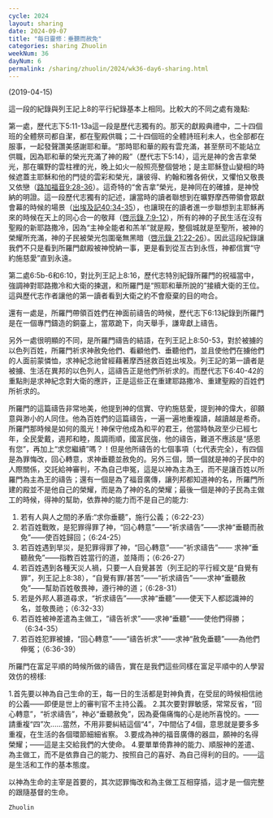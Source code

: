 ```yaml
---
cycle: 2024
layout: sharing
date: 2024-09-07
title: "每日靈修：垂聽而赦免"
categories: sharing Zhuolin
weekNum: 36
dayNum: 6
permalink: /sharing/zhuolin/2024/wk36-day6-sharing.html
--- 
```

(2019-04-15)

這一段的紀錄與列王記上8的平行紀錄基本上相同。比較大的不同之處有幾點:

第一處，歷代志下5:11-13a這一段是歷代志獨有的。那天的獻殿典禮中，二十四個班的全體祭司都自潔，都在聖殿供職；二十四個班的全體詩班利未人，也全部都在服事，一起發聲讚美感謝耶和華。“那時耶和華的殿有雲充滿，甚至祭司不能站立供職，因為耶和華的榮光充滿了神的殿”（歷代志下5:14），這光是神的舍吉拿榮光，那在曠野的雲柱裡的光，晚上如火一般照亮整個營地；是主耶穌登山變相的時候遮蓋主耶穌和他的門徒的雲彩和榮光，讓彼得、約翰和雅各俯伏，又懼怕又敬畏又依戀（[路加福音9:28-36](https://www.biblegateway.com/passage/?search=路加福音9.28-36&version=CUVMPT)）。這奇特的“舍吉拿”榮光，是神同在的確據，是神悅納的明證。這一段歷代志獨有的記述，讓當時的讀者聯想到在曠野摩西帶領會眾獻會幕的時候的場景（[出埃及記40:34-35](https://www.biblegateway.com/passage/?search=出埃及記40.34-35&version=CUVMPT)），也讓現在的讀者進一步聯想到主耶穌再來的時候在天上的同心合一的敬拜（[啓示錄 7:9-12](https://www.biblegateway.com/passage/?search=啟示錄7.9-12&version=CUVMPT)），所有的神的子民生活在沒有聖殿的新耶路撒冷，因為“主神全能者和羔羊”就是殿，整個城就是至聖所，被神的榮耀所充滿，神的子民被榮光包圍毫無黑暗（[啓示錄 21:22-26](https://www.biblegateway.com/passage/?search=啟示錄21.22-26&version=CUVMPT)）。因此這段紀錄讓我們不只是看到所羅門獻殿被神悅納一事，更是看到從亙古到永恆，神都信實“守約施慈愛”直到永遠。

第二處6:5b-6和6:10，對比列王記上8:16，歷代志特別紀錄所羅門的祝福當中，強調神對耶路撒冷和大衛的揀選，和所羅門是“照耶和華所說的”接續大衛的王位。這與歷代志作者讓他的第一讀者看到大衛之約不會廢棄的目的吻合。

還有一處是，所羅門帶領百姓們在神面前禱告的時候，歷代志下6:13紀錄到所羅門是在一個專門鑄造的銅臺上，當眾跪下，向天舉手，謙卑獻上禱告。

另外一處很明顯的不同，是所羅門禱告的結語，在列王記上8:50-53，對於被擄的以色列百姓，所羅門祈求神赦免他們、看顧他們、垂聽他們，並且使他們在擄他們的人面前蒙憐恤，求神紀念祂曾經藉著摩西拯救百姓出埃及。列王記的第一讀者是被擄、生活在異邦的以色列人，這禱告正是他們所祈求的。而歷代志下6:40-42的重點則是求神紀念對大衛的應許，正是這些正在重建耶路撒冷、重建聖殿的百姓們所祈求的。

所羅門的這篇禱告非常地美，他提到神的信實、守約施慈愛，提到神的偉大，卻願意與渺小的人同住。他為百姓們的這篇禱告，一遍一遍地重複讀，越讀越是希奇。所羅門那時候是如何的風光！神保守他成為和平的君王，他當時執政至少已經七年，全民愛戴，週邦和睦，風調雨順，國富民強，他的禱告，難道不應該是“感恩有您”，再加上“求您繼續”嗎？！但是他所禱告的七個事項（七代表完全），有四個是為罪悔改，回心轉意，求神垂聽並赦免的。另外三個，頭一個就是神的子民中的人際關係，交託給神審判，不為自己申冤，這是以神為主為王，而不是讓百姓以所羅門為主為王的禱告；還有一個是為了福音廣傳，讓列邦都知道神的名，所羅門所建的殿並不是他自己的榮耀，而是為了神的名的榮耀；最後一個是神的子民為主做工的時候，得神的幫助，依靠神的能力而不是自己的能力:

1. 若有人與人之間的矛盾:“求你垂聽”，施行公義；（6:22-23）    
2. 若百姓戰敗，是犯罪得罪了神，“回心轉意”——“祈求禱告”——求神“垂聽而赦免”——使百姓歸回；（6:24-25）  
3. 若百姓遇到旱災，是犯罪得罪了神，“回心轉意”——“祈求禱告”——  求神“垂聽赦免”——指教百姓當行的道，並降雨；（6:26-27）  
4. 若百姓遇到各種天災人禍，只要一人自覺甚苦（列王記的平行經文是“自覺有罪”，列王記上8:38），“自覺有罪/甚苦”——“祈求禱告”——求神“垂聽赦免”——幫助百姓敬畏神，遵行神的道；（6:28-31）  
5. 若是外邦人慕道尋求，“祈求禱告”——求神“垂聽”——使天下人都認識神的名，並敬畏祂；（6:32-33）
6. 若百姓被神差遣為主做工，“禱告祈求”——求神“垂聽”——使他們得勝；（6:34-35）
7. 若百姓犯罪被擄，“回心轉意”——“禱告祈求”——求神“赦免垂聽”——為他們伸冤；（6:36-39）

所羅門在富足平順的時候所做的禱告，實在是我們這些同樣在富足平順中的人學習效仿的榜樣:

1.首先要以神為自己生命的王，每一日的生活都是對神負責，在受屈的時候相信祂的公義——即便是世上的審判官不主持公義。
2.其次要對罪敏感，常常反省，“回心轉意”，“祈求禱告”，神必“垂聽赦免”，因為憂傷痛悔的心是祂所喜悅的。——請重複“四”次......當然，不用非要糾結這個“4”，7中間佔了4個，意思就是要多多重複，在生活的各個環節細細省察。
3.要成為神的福音廣傳的器皿，願神的名得榮耀；——這是主交給我們的大使命。
4.要單單倚靠神的能力、順服神的差遣、為主做工，而不是依靠自己的能力、按照自己的喜好、為自己得利的目的。——這是生活和工作的基本態度。

以神為生命的主宰是首要的，其次認罪悔改和為主做工互相穿插，這才是一個完整的跟隨基督的生命。

`Zhuolin`
